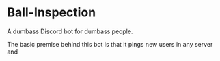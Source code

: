 # Ball-Inspection
A dumbass Discord bot for dumbass people.

The basic premise behind this bot is that it pings new users in any server and 